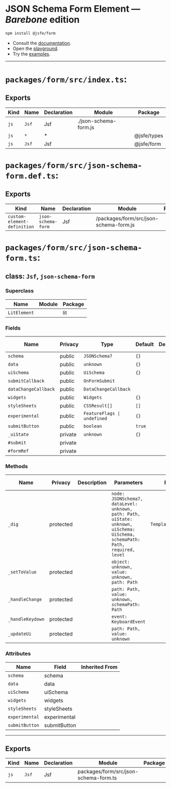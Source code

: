 # JSON Schema Form Element — ***Barebone*** edition

```sh
npm install @jsfe/form
```

- Consult the [documentation](../../README.md).
- Open the [playground](https://jsfe.js.org).
- Try the [examples](https://github.com/json-schema-form-element/examples#readme).

---

# `packages/form/src/index.ts`:

## Exports

| Kind | Name  | Declaration | Module                | Package     |
| ---- | ----- | ----------- | --------------------- | ----------- |
| `js` | `Jsf` | Jsf         | ./json-schema-form.js |             |
| `js` | `*`   | \*          |                       | @jsfe/types |
| `js` | `Jsf` | Jsf         |                       | @jsfe/form  |

# `packages/form/src/json-schema-form.def.ts`:

## Exports

| Kind                        | Name               | Declaration | Module                                 | Package |
| --------------------------- | ------------------ | ----------- | -------------------------------------- | ------- |
| `custom-element-definition` | `json-schema-form` | Jsf         | /packages/form/src/json-schema-form.js |         |

# `packages/form/src/json-schema-form.ts`:

## class: `Jsf`, `json-schema-form`

### Superclass

| Name         | Module | Package |
| ------------ | ------ | ------- |
| `LitElement` |        | lit     |

### Fields

| Name                 | Privacy | Type                        | Default | Description | Inherited From |
| -------------------- | ------- | --------------------------- | ------- | ----------- | -------------- |
| `schema`             | public  | `JSONSchema7`               | `{}`    |             |                |
| `data`               | public  | `unknown`                   | `{}`    |             |                |
| `uiSchema`           | public  | `UiSchema`                  | `{}`    |             |                |
| `submitCallback`     | public  | `OnFormSubmit`              |         |             |                |
| `dataChangeCallback` | public  | `DataChangeCallback`        |         |             |                |
| `widgets`            | public  | `Widgets`                   | `{}`    |             |                |
| `styleSheets`        | public  | `CSSResult[]`               | `[]`    |             |                |
| `experimental`       | public  | `FeatureFlags \| undefined` | `{}`    |             |                |
| `submitButton`       | public  | `boolean`                   | `true`  |             |                |
| `_uiState`           | private | `unknown`                   | `{}`    |             |                |
| `#submit`            | private |                             |         |             |                |
| `#formRef`           | private |                             |         |             |                |

### Methods

| Name             | Privacy   | Description | Parameters                                                                                                                   | Return              | Inherited From |
| ---------------- | --------- | ----------- | ---------------------------------------------------------------------------------------------------------------------------- | ------------------- | -------------- |
| `_dig`           | protected |             | `node: JSONSchema7, dataLevel: unknown, path: Path, uiState: unknown, uiSchema: UiSchema, schemaPath: Path, required, level` | `TemplateResult<1>` |                |
| `_setToValue`    | protected |             | `object: unknown, value: unknown, path: Path`                                                                                |                     |                |
| `_handleChange`  | protected |             | `path: Path, value: unknown, schemaPath: Path`                                                                               |                     |                |
| `_handleKeydown` | protected |             | `event: KeyboardEvent`                                                                                                       |                     |                |
| `_updateUi`      | protected |             | `path: Path, value: unknown`                                                                                                 |                     |                |

### Attributes

| Name           | Field        | Inherited From |
| -------------- | ------------ | -------------- |
| `schema`       | schema       |                |
| `data`         | data         |                |
| `uiSchema`     | uiSchema     |                |
| `widgets`      | widgets      |                |
| `styleSheets`  | styleSheets  |                |
| `experimental` | experimental |                |
| `submitButton` | submitButton |                |

<hr/>

## Exports

| Kind | Name  | Declaration | Module                                | Package |
| ---- | ----- | ----------- | ------------------------------------- | ------- |
| `js` | `Jsf` | Jsf         | packages/form/src/json-schema-form.ts |         |

